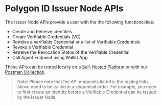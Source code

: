 # Polygon ID Issuer Node APIs

The Issuer Node APIs provide a user with the the following functionalities: 

- Create and Retreive Identities
- Create Verifiable Credentials (VC)
- Retreive a verifiable Credential or a list of Verifiable Credentials
- Revoke a Verifiable Credential
- Retreive the Revocation Status of the Verifiable Credential
- Call Agent Endpoint using Wallet App
 

These APIs can be tested locally on a [Self-Hosted Platform](https://self-hosted-platform.polygonid.me/#overview) or with our [Postman Collection](https://www.postman.com/dark-star-200015/workspace/public/collection/23322631-727c2573-3d62-4d58-9d46-0f479144d75d?action=share&creator=23322631). 

> Note: Please note that the API endpoints listed in the testing links above need to be called in a sequential order. For example, you need to first create an identity before a Verifiable Credential can be issued by the Issuer Node.